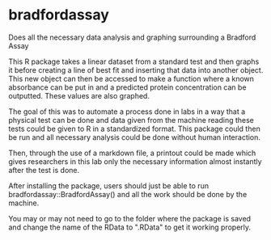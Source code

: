 # bradfordassay
Does all the necessary data analysis and graphing surrounding a Bradford Assay


This R package takes a linear dataset from a standard test and then graphs it before creating a line of best fit and inserting that data into another object.  This new object can then be accessed to make a function where a known absorbance can be put in and a predicted protein concentration can be outputted.  These values are also graphed.

The goal of this was to automate a process done in labs in a way that a physical test can be done and data given from the machine reading these tests could be given to R in a standardized format.  This package could then be run and all necessary analysis could be done without human interaction.

Then, through the use of a markdown file, a printout could be made which gives researchers in this lab only the necessary information almost instantly after the test is done.


After installing the package, users should just be able to run bradfordassay::BradfordAssay() and all the work should be done by the machine.


You may or may not need to go to the folder where the package is saved and change the name of the RData to ".RData" to get it working properly.

